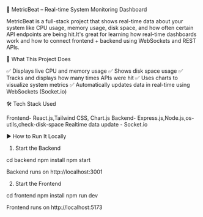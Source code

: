 📘 MetricBeat – Real-time System Monitoring Dashboard

MetricBeat is a full-stack project that shows real-time data about your system like CPU usage, memory usage, disk space, and how often certain API endpoints are being hit.It's great for learning how real-time dashboards work and how to connect frontend + backend using WebSockets and REST APIs.

🚀 What This Project Does

✅ Displays live CPU and memory usage
✅ Shows disk space usage
✅ Tracks and displays how many times APIs were hit
✅ Uses charts to visualize system metrics
✅ Automatically updates data in real-time using WebSockets (Socket.io)

🛠️ Tech Stack Used

Frontend- React.js,Tailwind CSS, Chart.js
Backend- Express.js,Node.js,os-utils,check-disk-space
Realtime data update - Socket.io


▶️ How to Run It Locally

1. Start the Backend

cd backend
npm install
npm start

Backend runs on http://localhost:3001

2. Start the Frontend

cd frontend
npm install
npm run dev

Frontend runs on http://localhost:5173

